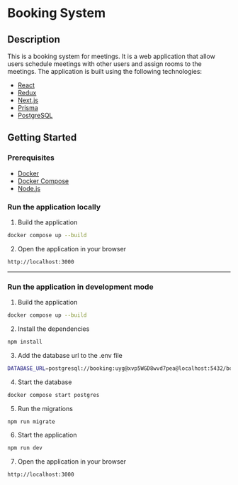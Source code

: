 # Booking System

## Description

This is a booking system for meetings. It is a web application that allow users schedule meetings with other users and assign rooms to the meetings. The application is built using the following technologies:

- [React](https://reactjs.org/)
- [Redux](https://redux.js.org/)
- [Next.js](https://nextjs.org/)
- [Prisma](https://www.prisma.io/)
- [PostgreSQL](https://www.postgresql.org/)

## Getting Started

### Prerequisites

- [Docker](https://www.docker.com/)
- [Docker Compose](https://docs.docker.com/compose/)
- [Node.js](https://nodejs.org/en/)

### Run the application locally

1. Build the application

```bash
docker compose up --build
```

2. Open the application in your browser

```bash 
http://localhost:3000
```


---

### Run the application in development mode

1. Build the application

```bash
docker compose up --build
```

2. Install the dependencies
```bash 
npm install
```

3. Add the database url to the .env file

```bash
DATABASE_URL=postgresql://booking:uyg@xvp5WGD8wvd7pea@localhost:5432/booking-db
```

4. Start the database

```bash
docker compose start postgres
```

5. Run the migrations

```bash
npm run migrate
```

6. Start the application
```bash
npm run dev
```

7. Open the application in your browser
```bash
http://localhost:3000
```